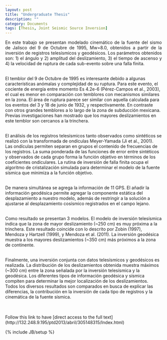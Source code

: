 ```yaml
---
layout: post
title: "Undergraduate Thesis"
description: ""
category: Documents
tags: [Thesis, Joint Seismic Source Inversion]
---
```


<p align="justify">En este trabajo se presentan modelado cinemático de la fuente del sismo de Jalisco del 9 de Octubre de 1995, Mw=8.0, obtenidos a partir de la inversión de registros telesísmicos y geodésicos. Los parámetros obtenidos son: 1) el ángulo y 2) amplitud del deslizamiento, 3) el tiempo de ascenso y 4) la velocidad de ruptura de cada sub-evento sobre una falla finita.

<br>El temblor del 9 de Octubre de 1995 es interesante debido a algunas características anómalas y complejidad de su ruptura. Para este evento, el cociente de energía entre momento Es 4.2e-6 (Pérez-Campos et al., 2003), el cual es menor en comparación con temblores con mecanismos similares en la zona. El área de ruptura parece ser similar con aquella calculada para los eventos del 3 y 18 de junio de 1932, y respectivamente. En contraste con otros grandes temblores a lo largo de la zona de subducción mexicana. Previas investigaciones han mostrado que los mayores deslizamientos en este temblor son cercanos a la trinchera.

<br>El análisis de los registros telesísmicos tanto observados como sintéticos se realizó con la transformada de ondículas Meyer-Yamada (Ji et al., 2001). Las ondículas permiten separan en grupos el contenido de frecuencias de los registros. La suma ponderada de las funciones de error entre sintéticos y observados de cada grupo forma la función objetivo en términos de los coeficientes ondiculares. La rutina de inversión de falla finita ocupa el algoritmo de cristalización simulada para determinar el modelo de la fuente sísmica que minimiza a la función objetivo. 

<br>De manera simultánea se agrega la información de 11 GPS. El añadir la información geodésica permite agregar la componente estática del desplazamiento a nuestro modelo, además de restringir a la solución a ajustarse al desplazamiento
cosísmico registrados en el campo lejano.

<br>Como resultado se presentan 3 modelos. El modelo de inversión telesísmica indica que la zona de mayor deslizamiento (~250 cm) es muy próxima a la trinchera. Este resultado coincide con lo descrito por Zobin (1997), Mendoza y Hartzell (1999), y Mendoza et al. (2011).
La inversión geodésica muestra a los mayores deslizamientos (~350 cm) más próximos a la zona de continente.

<br>Finalmente, una inversión conjunta con datos telesísmicos y geodésicos es realizada. La distribución de los deslizamientos obtenida muestra máximos (~300 cm) entre la zona señalada por la inversión telesísmica y la geodésica. Los diferentes tipos de información geodésica y sísmica compiten para determinar la mejor localización de los deslizamientos. Todos los diversos resultados son comparados en busca de explicar las diferencias, la contribución en la inversión de cada tipo de registros y la cinemática de la fuente sísmica.

<br>
<br>
Follow this link to have [direct access to the full text](http://132.248.9.195/ptd2013/abril/305148315/Index.html)

{% include JB/setup %}

